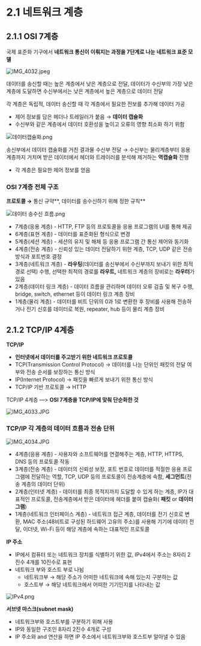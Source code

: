 # 2.1 네트워크 계층

## 2.1.1 OSI 7계층

국제 표준화 기구에서 **네트워크 통신이 이뤄지는 과정을 7단계로 나눈 네트워크 표준 모델**

![IMG_4032.jpeg](https://prod-files-secure.s3.us-west-2.amazonaws.com/203d6d84-3936-4265-836e-c5aa6af877e9/2ed33abf-357c-4f68-aab3-bfd49306833d/IMG_4032.jpeg)

데이터를 송신할 때는 높은 계층에서 낮은 계층으로 전달, 데이터가 수신부의 가장 낮은 계층에 도달하면 수신부에서는 낮은 계층에서 높은 계층으로 데이터 전달

각 계층은 독립적, 데이터 송신할 때 각 계층에서 필요한 전보를 추가해 데이터 가공

- 제어 정보를 담은 헤더나 트레일러가 붙음 → **데이터 캡슐화**
- 수신부와 같은 계층에서 데이터 호환성을 높이고 오류의 영향 최소화 하기 위함

![데이터캡슐화.png](https://github.com/team-replace/replace-android/assets/50761690/f76783e6-2b61-45f3-b0bd-220e0bb6d3a1)

송신부에서 데이터 캡술화를 거친 결과물 수신부 전달 → 수신부는 물리계층부터 응용 계층까지 거치며 받은 데이터에서 헤더와 트레이러를 분석해 제거하는 **역캡슐화** 진행

- 각 계층은 필요한 제어 정보를 얻음

### OSI 7계층 전체 구조

**프로토콜 →** 통신 규약**, 데이터를 송수신하기 위해 정한 규칙**

![데이터 송수신 흐름.png](https://github.com/team-replace/replace-android/assets/50761690/81f083a8-cd5f-47ea-946d-c9ce7eb79849)

- 7계층(응용 계층) - HTTP, FTP 등의 프로토콜을 응용 프로그램의 UI를 통해 제공
- 6계층(표현 계층) - 데이터를 표준화된 형식으로 변경
- 5계층(세션 계층) - 세션의 유지 및 해체 등 응용 프로그램 간 통신 제어와 동기화
- 4계층(전송 계층) - 신뢰성 있는 데이터 전달하기 위한 계층, TCP, UDP 같은 전송 방식과 포트번호 결정
- 3계층(네트워크 계층) - **라우팅**(데이터를 송신부에서 수신부까지 보내기 위한 최적 경로 선택) 수행, 선택한 최적의 경로를 **라우트,** 네트워크 계층의 장비로는 **라우터**가 있음
- 2계층(데이터 링크 계층) - 데이터 흐름을 관리하며 데이터 오류 검출 및 복구 수행, bridge, switch, ethernet 등이 데이터 링크 계층 장비
- 1계층(물리 계층) - 데이터를 비트 단위의 0과 1로 변환한 후 장비를 사용해 전송하거나 전기 신호를 데이터로 복원, repeater, hub 등이 물리 계층 장비

## 2.1.2 TCP/IP 4계층

**TCP/IP**

- **인터넷에서 데이터를 주고받기 위한 네트워크 프로토콜**
- TCP(Transmission Control Protocol) → 데이터를 나눈 단위인 패킷의 전달 여부와 전송 순서를 보장하는 통신 방식
- IP(Internet Protocol) → 패킷을 빠르게 보내기 위한 통신 방식
- TCP/IP 기반 프로토콜 → HTTP

TCP/IP 4계층 —> **OSI 7계층을 TCP/IP에 맞춰 단순화한 것**

![IMG_4033.JPG](https://github.com/team-replace/replace-android/assets/50761690/2e2c9b78-4c49-4685-8708-dd3d184813f9)

### TCP/IP 각 계층의 데이터 흐름과 전송 단위

![IMG_4034.JPG](https://github.com/team-replace/replace-android/assets/50761690/d3b4be4a-027c-4059-992b-b6fbf1525843)

- 4계층(응용 계층) - 사용자와 소프트웨어를 연결해주는 계층, HTTP, HTTPS, DNS 등의 프로토콜 작동
- 3계층(전송 계층) - 데이터의 신뢰성 보장, 포트 번호로 데이터를 적절한 응용 프로그램에 전달하는 역할, TCP, UDP 등의 프로토콜이 전송계층에 속함, **세그먼트**(전송 계층의 데이터 단위)
- 2계층(인터넷 계층) - 데이터를 최종 목적지까지 도달할 수 있게 하는 계층, IP가 대표적인 프로토콜, 전송계층에서 받은 데이터에 헤더를 붙여 캡슐화( **패킷** or **데이터 그램**)
- 1계층(네트워크 인터페이스 계층) - 네트워크 접근 계층, 데이터를 전기 신호로 변환, MAC 주소(48비트로 구성된 하드웨어 고유의 주소)를 사용해 기기에 데이터 전달, 이더넷, Wi-Fi 등이 해당 계층에 속하는 대표적인 프로토콜

**IP 주소**

- IP에서 컴퓨터 또는 네트워크 장치를 식별하기 위한 값, IPv4에서 주소는 8자리 2진수 4개를 10진수로 표현
- 네트워크 부와 호스트 부로 나뉨
    - 네트워크부 → 해당 주소가 어떠한 네트워크에 속해 있는지 구분하는 값
    - 호스트부 → 해당 네트워크에서 어떠한 기기인지를 나타내는 값

![IPv4.png](https://github.com/team-replace/replace-android/assets/50761690/348f2279-be4e-4ba6-af3c-39b33902cdef)

**서브넷 마스크(subnet mask)**

- 네트워크부와 호스트부를 구분하기 위해 사용
- IP와 동일한 구조인 8자리 2진수 4개로 구성
- IP 주소와 and 연산을 하면 IP 주소에서 네트워크부와 호스트부 알아낼 수 있음
